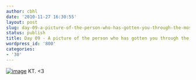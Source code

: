 ```yaml
---
author: cbhl
date: '2010-11-27 16:30:55'
layout: post
slug: day-09-a-picture-of-the-person-who-has-gotten-you-through-the-most
status: publish
title: Day 09 - A picture of the person who has gotten you through the most
wordpress_id: '800'
categories:
- '30'
---
```


[![image](http://blog.azuresky.ca/blog/wp-content/uploads/2010/11/wpid-IMG_20101126_171740-224x300.jpg "wpid-IMG_20101126_171740.jpg")](http://blog.azuresky.ca/blog/wp-content/uploads/2010/11/wpid-IMG_20101126_171740.jpg)
KT. <3
